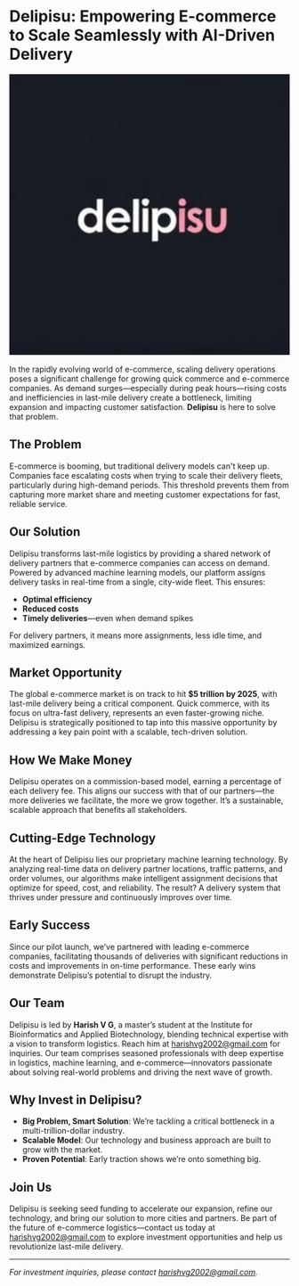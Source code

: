 # Delipisu: Empowering E-commerce to Scale Seamlessly with AI-Driven Delivery

![Delipisu Logo](delipisu_logo.png) <!-- Replace with the actual path to your logo -->

In the rapidly evolving world of e-commerce, scaling delivery operations poses a significant challenge for growing quick commerce and e-commerce companies. As demand surges—especially during peak hours—rising costs and inefficiencies in last-mile delivery create a bottleneck, limiting expansion and impacting customer satisfaction. **Delipisu** is here to solve that problem.

## The Problem
E-commerce is booming, but traditional delivery models can't keep up. Companies face escalating costs when trying to scale their delivery fleets, particularly during high-demand periods. This threshold prevents them from capturing more market share and meeting customer expectations for fast, reliable service.

## Our Solution
Delipisu transforms last-mile logistics by providing a shared network of delivery partners that e-commerce companies can access on demand. Powered by advanced machine learning models, our platform assigns delivery tasks in real-time from a single, city-wide fleet. This ensures:
- **Optimal efficiency**
- **Reduced costs**
- **Timely deliveries**—even when demand spikes

For delivery partners, it means more assignments, less idle time, and maximized earnings.

## Market Opportunity
The global e-commerce market is on track to hit **$5 trillion by 2025**, with last-mile delivery being a critical component. Quick commerce, with its focus on ultra-fast delivery, represents an even faster-growing niche. Delipisu is strategically positioned to tap into this massive opportunity by addressing a key pain point with a scalable, tech-driven solution.

## How We Make Money
Delipisu operates on a commission-based model, earning a percentage of each delivery fee. This aligns our success with that of our partners—the more deliveries we facilitate, the more we grow together. It’s a sustainable, scalable approach that benefits all stakeholders.

## Cutting-Edge Technology
At the heart of Delipisu lies our proprietary machine learning technology. By analyzing real-time data on delivery partner locations, traffic patterns, and order volumes, our algorithms make intelligent assignment decisions that optimize for speed, cost, and reliability. The result? A delivery system that thrives under pressure and continuously improves over time.

## Early Success
Since our pilot launch, we’ve partnered with leading e-commerce companies, facilitating thousands of deliveries with significant reductions in costs and improvements in on-time performance. These early wins demonstrate Delipisu’s potential to disrupt the industry.

## Our Team
Delipisu is led by **Harish V G**, a master’s student at the Institute for Bioinformatics and Applied Biotechnology, blending technical expertise with a vision to transform logistics. Reach him at [harishvg2002@gmail.com](mailto:harishvg2002@gmail.com) for inquiries. Our team comprises seasoned professionals with deep expertise in logistics, machine learning, and e-commerce—innovators passionate about solving real-world problems and driving the next wave of growth.

## Why Invest in Delipisu?
- **Big Problem, Smart Solution**: We’re tackling a critical bottleneck in a multi-trillion-dollar industry.
- **Scalable Model**: Our technology and business approach are built to grow with the market.
- **Proven Potential**: Early traction shows we’re onto something big.

## Join Us
Delipisu is seeking seed funding to accelerate our expansion, refine our technology, and bring our solution to more cities and partners. Be part of the future of e-commerce logistics—contact us today at [harishvg2002@gmail.com](mailto:harishvg2002@gmail.com) to explore investment opportunities and help us revolutionize last-mile delivery.

---

*For investment inquiries, please contact [harishvg2002@gmail.com](mailto:harishvg2002@gmail.com).*

